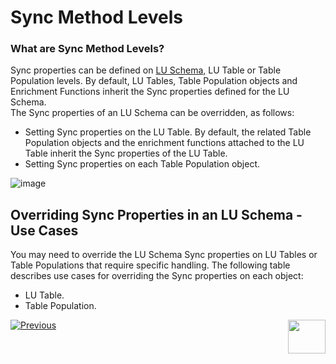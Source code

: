 # Sync Method Levels

### What are Sync Method Levels?

Sync properties can be defined on [LU Schema,](https://github.com/k2view-academy/K2View-Academy/wiki/Logical-Unit-Schema-Window) LU Table or Table Population levels. By default, LU Tables, Table Population objects and Enrichment Functions inherit the Sync properties defined for the LU Schema.\
The Sync properties of an LU Schema can be overridden, as follows:
* Setting Sync properties on the LU Table. By default, the related Table Population objects and the enrichment functions attached to the LU Table inherit the Sync properties of the LU Table.
* Setting Sync properties on each Table Population object. 

![image](https://k2vacademy.s3.amazonaws.com/Fabric/6_Sync/6_6_sync_levels.png)

## Overriding Sync Properties in an LU Schema - Use Cases

You may need to override the LU Schema Sync properties on LU Tables or Table Populations that require specific handling. The following table describes use cases for overriding the Sync properties on each object:
* LU Table.
* Table Population.

[![Previous](https://github.com/k2view-academy/K2View-Academy/blob/master/articles/images/Previous.png)](https://github.com/k2view-academy/K2View-Academy/blob/master/articles/14_sync_LU_instance/06_sync_decision_functions_recommendations.md)[<img align="right" width="60" height="54" src="https://github.com/k2view-academy/K2View-Academy/blob/master/articles/images/Next.png">](https://github.com/k2view-academy/K2View-Academy/blob/master/articles/14_sync_LU_instance/08_sync_timeout.md)





 
